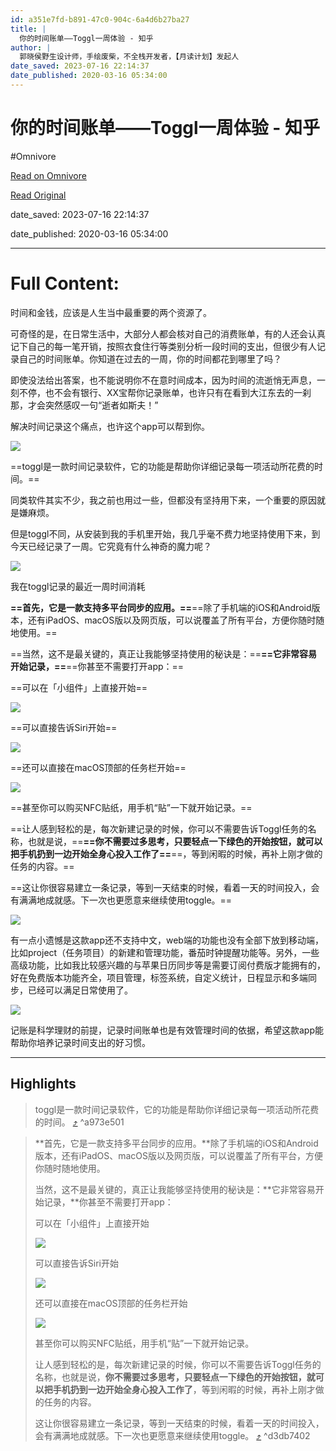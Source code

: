 ```yaml
---
id: a351e7fd-b891-47c0-904c-6a4d6b27ba27
title: |
  你的时间账单——Toggl一周体验 - 知乎
author: |
  郭晓侯​野生设计师，手绘废柴，不全栈开发者，【月读计划】发起人
date_saved: 2023-07-16 22:14:37
date_published: 2020-03-16 05:34:00
---
```


# 你的时间账单——Toggl一周体验 - 知乎
#Omnivore

[Read on Omnivore](https://omnivore.app/me/https-zhuanlan-zhihu-com-p-113396748-18961a0ae7c)

[Read Original](https://zhuanlan.zhihu.com/p/113396748)

date_saved: 2023-07-16 22:14:37

date_published: 2020-03-16 05:34:00

--- 

# Full Content: 

时间和金钱，应该是人生当中最重要的两个资源了。

可奇怪的是，在日常生活中，大部分人都会核对自己的消费账单，有的人还会认真记下自己的每一笔开销，按照衣食住行等类别分析一段时间的支出，但很少有人记录自己的时间账单。你知道在过去的一周，你的时间都花到哪里了吗？

即使没法给出答案，也不能说明你不在意时间成本，因为时间的流逝悄无声息，一刻不停，也不会有银行、XX宝帮你记录账单，也许只有在看到大江东去的一刹那，才会突然感叹一句“逝者如斯夫！”

解决时间记录这个痛点，也许这个app可以帮到你。

![](https://proxy-prod.omnivore-image-cache.app/336x156,sUY6vdVSLwaLIUSoOkdW0TzCFmUcUhu5MRiloKkl0RrQ/https://pic1.zhimg.com/v2-7efd4e75cd75b2516c4233fc04760dd8_b.jpg)

==toggl是一款时间记录软件，它的功能是帮助你详细记录每一项活动所花费的时间。==

同类软件其实不少，我之前也用过一些，但都没有坚持用下来，一个重要的原因就是嫌麻烦。

但是toggl不同，从安装到我的手机里开始，我几乎毫不费力地坚持使用下来，到今天已经记录了一周。它究竟有什么神奇的魔力呢？

![](https://proxy-prod.omnivore-image-cache.app/2462x1382,supHWUhdYxrZ6hAn-lvogzEF1UAdpTtfgjDvx5vlhvl0/https://pic1.zhimg.com/v2-58c043ae06abfe06ab6e388d9c0c5a68_b.jpg)

我在toggl记录的最近一周时间消耗

**==首先，它是一款支持多平台同步的应用。==**==除了手机端的iOS和Android版本，还有iPadOS、macOS版以及网页版，可以说覆盖了所有平台，方便你随时随地使用。==

==当然，这不是最关键的，真正让我能够坚持使用的秘诀是：==**==它非常容易开始记录，==**==你甚至不需要打开app：==

==可以在「小组件」上直接开始==

![](https://proxy-prod.omnivore-image-cache.app/828x1792,sfcvetbe4DoO-1eWeL7Spm_k7QCO3uHRw-5C3uTReP-4/https://pic3.zhimg.com/v2-ec636263de9bb3455fdd89039d9aa1b2_b.jpg)

==可以直接告诉Siri开始==

![](https://proxy-prod.omnivore-image-cache.app/828x1792,sPrh0Sf3-3ZhWtcedGf33PcsJn9AxRmB0KesoMdZT4VY/https://pic3.zhimg.com/v2-d8264f6a18bd9f722d17a103d1ad7252_b.jpg)

==还可以直接在macOS顶部的任务栏开始==

![](https://proxy-prod.omnivore-image-cache.app/634x1008,slL_7xh2Tk4K5eG_NFr-Kuv-8ATIjp2gDzcTeAMyX-Vs/https://pic3.zhimg.com/v2-71cd36375ee7ea8b8445ca66a2de5e3e_b.jpg)

==甚至你可以购买NFC贴纸，用手机“贴”一下就开始记录。==

==让人感到轻松的是，每次新建记录的时候，你可以不需要告诉Toggl任务的名称，也就是说，==**==你不需要过多思考，只要轻点一下绿色的开始按钮，就可以把手机扔到一边开始全身心投入工作了==**==，等到闲暇的时候，再补上刚才做的任务的内容。==

==这让你很容易建立一条记录，等到一天结束的时候，看着一天的时间投入，会有满满地成就感。下一次也更愿意来继续使用toggle。==

![](https://proxy-prod.omnivore-image-cache.app/828x1792,sQWQK4RBZGXFVqTORNGSFUVsRn40jlrplJB7QIZeY8II/https://pic3.zhimg.com/v2-af363e2133156aa0ac8b00c8ec350c2e_b.jpg)

有一点小遗憾是这款app还不支持中文，web端的功能也没有全部下放到移动端，比如project（任务项目）的新建和管理功能，番茄时钟提醒功能等。另外，一些高级功能，比如我比较感兴趣的与苹果日历同步等是需要订阅付费版才能拥有的，好在免费版本功能齐全，项目管理，标签系统，自定义统计，日程显示和多端同步，已经可以满足日常使用了。

![](https://proxy-prod.omnivore-image-cache.app/828x1792,s8u0r6Pe5yQaBe5vbKyaBgqovdv7EY-VvsZPUoXxx0rQ/https://pic3.zhimg.com/v2-7099866cf4d7ff76f730ea5bd8f0592e_b.jpg)

记账是科学理财的前提，记录时间账单也是有效管理时间的依据，希望这款app能帮助你培养记录时间支出的好习惯。

---

## Highlights

> toggl是一款时间记录软件，它的功能是帮助你详细记录每一项活动所花费的时间。 [⤴️](https://omnivore.app/me/https-zhuanlan-zhihu-com-p-113396748-18961a0ae7c#a973e501-b08f-4872-8a53-797ca0dcd3f9)  ^a973e501

> **首先，它是一款支持多平台同步的应用。**除了手机端的iOS和Android版本，还有iPadOS、macOS版以及网页版，可以说覆盖了所有平台，方便你随时随地使用。
> 
> 当然，这不是最关键的，真正让我能够坚持使用的秘诀是：**它非常容易开始记录，**你甚至不需要打开app：
> 
> 可以在「小组件」上直接开始
> 
> ![](https://proxy-prod.omnivore-image-cache.app/828x1792,sfcvetbe4DoO-1eWeL7Spm_k7QCO3uHRw-5C3uTReP-4/https://pic3.zhimg.com/v2-ec636263de9bb3455fdd89039d9aa1b2_b.jpg)
> 
> 可以直接告诉Siri开始
> 
> ![](https://proxy-prod.omnivore-image-cache.app/828x1792,sPrh0Sf3-3ZhWtcedGf33PcsJn9AxRmB0KesoMdZT4VY/https://pic3.zhimg.com/v2-d8264f6a18bd9f722d17a103d1ad7252_b.jpg)
> 
> 还可以直接在macOS顶部的任务栏开始
> 
> ![](https://proxy-prod.omnivore-image-cache.app/634x1008,slL_7xh2Tk4K5eG_NFr-Kuv-8ATIjp2gDzcTeAMyX-Vs/https://pic3.zhimg.com/v2-71cd36375ee7ea8b8445ca66a2de5e3e_b.jpg)
> 
> 甚至你可以购买NFC贴纸，用手机“贴”一下就开始记录。
> 
> 让人感到轻松的是，每次新建记录的时候，你可以不需要告诉Toggl任务的名称，也就是说，**你不需要过多思考，只要轻点一下绿色的开始按钮，就可以把手机扔到一边开始全身心投入工作了**，等到闲暇的时候，再补上刚才做的任务的内容。
> 
> 这让你很容易建立一条记录，等到一天结束的时候，看着一天的时间投入，会有满满地成就感。下一次也更愿意来继续使用toggle。 [⤴️](https://omnivore.app/me/https-zhuanlan-zhihu-com-p-113396748-18961a0ae7c#d3db7402-141f-4c83-bd50-9a515c1fcdfd)  ^d3db7402

